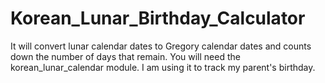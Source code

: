 # Korean_Lunar_Birthday_Calculator

It will convert lunar calendar dates to Gregory calendar dates and counts down the number of days that remain. 
You will need the korean_lunar_calendar module.
I am using it to track my parent's birthday. 
